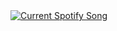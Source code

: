 <a href="https://Termito.pythonanywhere.com/link">
  <img
    src="https://Termito.pythonanywhere.com"
    alt="Current Spotify Song"
  />
</a>
